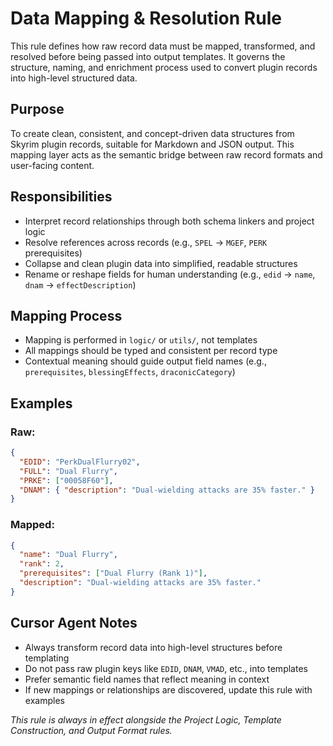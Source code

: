 # Data Mapping & Resolution Rule

This rule defines how raw record data must be mapped, transformed, and resolved before being passed into output templates. It governs the structure, naming, and enrichment process used to convert plugin records into high-level structured data.

## Purpose

To create clean, consistent, and concept-driven data structures from Skyrim plugin records, suitable for Markdown and JSON output. This mapping layer acts as the semantic bridge between raw record formats and user-facing content.

## Responsibilities

- Interpret record relationships through both schema linkers and project logic
- Resolve references across records (e.g., `SPEL` → `MGEF`, `PERK` prerequisites)
- Collapse and clean plugin data into simplified, readable structures
- Rename or reshape fields for human understanding (e.g., `edid` → `name`, `dnam` → `effectDescription`)

## Mapping Process

- Mapping is performed in `logic/` or `utils/`, not templates
- All mappings should be typed and consistent per record type
- Contextual meaning should guide output field names (e.g., `prerequisites`, `blessingEffects`, `draconicCategory`)

## Examples

### Raw:

```json
{
  "EDID": "PerkDualFlurry02",
  "FULL": "Dual Flurry",
  "PRKE": ["00058F60"],
  "DNAM": { "description": "Dual-wielding attacks are 35% faster." }
}
```

### Mapped:

```json
{
  "name": "Dual Flurry",
  "rank": 2,
  "prerequisites": ["Dual Flurry (Rank 1)"],
  "description": "Dual-wielding attacks are 35% faster."
}
```

## Cursor Agent Notes

- Always transform record data into high-level structures before templating
- Do not pass raw plugin keys like `EDID`, `DNAM`, `VMAD`, etc., into templates
- Prefer semantic field names that reflect meaning in context
- If new mappings or relationships are discovered, update this rule with examples

*This rule is always in effect alongside the Project Logic, Template Construction, and Output Format rules.*

